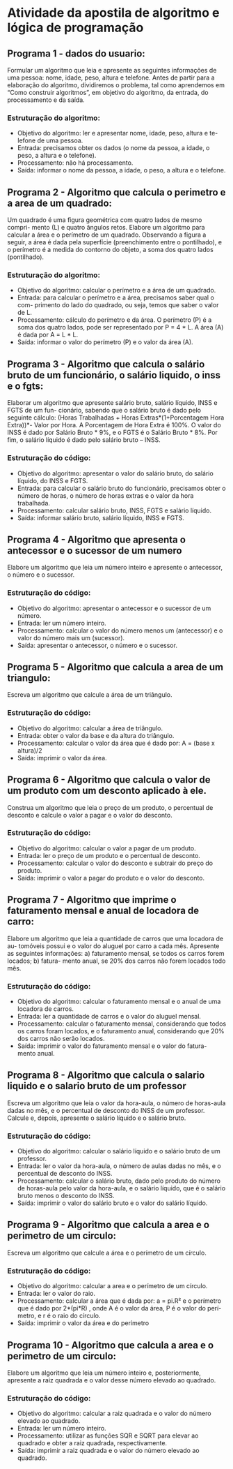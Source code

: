 # Atividade da apostila de algoritmo e lógica de programação
## Programa 1 - dados do usuario:
Formular um algoritmo que leia e apresente as seguintes informações de uma
pessoa: nome, idade, peso, altura e telefone. Antes de partir para a elaboração do
algoritmo, dividiremos o problema, tal como aprendemos em “Como construir
algoritmos”, em objetivo do algoritmo, da entrada, do processamento e da saída.

### Estruturação do algoritmo:
* Objetivo do algoritmo: ler e apresentar nome, idade, peso, altura e te-
lefone de uma pessoa.
* Entrada: precisamos obter os dados (o nome da pessoa, a idade, o peso,
a altura e o telefone).
* Processamento: não há processamento.
* Saída: informar o nome da pessoa, a idade, o peso, a altura e o telefone.

## Programa 2 - Algoritmo que calcula o perimetro e a area de um quadrado:
Um quadrado é uma figura geométrica com quatro lados de mesmo compri-
mento (L) e quatro ângulos retos. Elabore um algoritmo para calcular a área e
o perímetro de um quadrado. Observando a figura a seguir, a área é dada pela
superfície (preenchimento entre o pontilhado), e o perímetro é a medida do
contorno do objeto, a soma dos quatro lados (pontilhado).

### Estruturação do algoritmo:
* Objetivo do algoritmo: calcular o perímetro e a área de um quadrado.
* Entrada: para calcular o perímetro e a área, precisamos saber qual o com-
primento do lado do quadrado, ou seja, temos que saber o valor de L.
* Processamento: cálculo do perímetro e da área. O perímetro (P) é a
soma dos quatro lados, pode ser representado por P = 4 * L. A área
(A) é dada por A = L * L.
* Saída: informar o valor do perímetro (P) e o valor da área (A).

## Programa 3 -  Algoritmo que calcula o salário bruto de um funcionário, o salário liquido, o inss e o fgts:
Elaborar um algoritmo que apresente salário
bruto, salário líquido, INSS e FGTS de um fun-
cionário, sabendo que o salário bruto é dado
pelo seguinte cálculo: (Horas Trabalhadas +
Horas Extras*(1+Porcentagem Hora Extra))*-
Valor por Hora. A Porcentagem de Hora Extra
é 100%. O valor do INSS é dado por Salário
Bruto * 9%, e o FGTS é o Salário Bruto * 8%. Por
fim, o salário líquido é dado pelo salário bruto
– INSS.

### Estruturação do código:
* Objetivo do algoritmo: apresentar o valor do salário bruto, do salário
líquido, do INSS e FGTS.
* Entrada: para calcular o salário bruto do funcionário, precisamos obter o
número de horas, o número de horas extras e o valor da hora trabalhada.
* Processamento: calcular salário bruto, INSS, FGTS e salário líquido.
* Saída: informar salário bruto, salário líquido, INSS e FGTS.

## Programa 4 - Algoritmo que apresenta o antecessor e o sucessor de um numero
Elabore um algoritmo que leia um número inteiro e apresente o antecessor, o
número e o sucessor.

### Estruturação do código:
* Objetivo do algoritmo: apresentar o antecessor e o sucessor de um número.
* Entrada: ler um número inteiro.
* Processamento: calcular o valor do número menos um (antecessor) e o valor do número mais um (sucessor).
* Saída: apresentar o antecessor, o número e o sucessor.

## Programa 5 - Algoritmo que calcula a area de um triangulo:
Escreva um algoritmo que calcule a área de um triângulo.

### Estruturação do código:
* Objetivo do algoritmo: calcular a área de triângulo.
* Entrada: obter o valor da base e da altura do triângulo.
* Processamento: calcular o valor da área que é dado por: A = (base x altura)/2
* Saída: imprimir o valor da área.

## Programa 6 - Algoritmo que calcula o valor de um produto com um desconto aplicado à ele.
Construa um algoritmo que leia o preço de um produto, o percentual de desconto
e calcule o valor a pagar e o valor do desconto.

### Estruturação do código:
* Objetivo do algoritmo: calcular o valor a pagar de um produto.
* Entrada: ler o preço de um produto e o percentual de desconto.
* Processamento: calcular o valor do desconto e subtrair do preço do produto.
* Saída: imprimir o valor a pagar do produto e o valor do desconto.

## Programa 7 - Algoritmo que imprime o faturamento mensal e anual de locadora de carro:
Elabore um algoritmo que leia a quantidade de carros que uma locadora de au-
tomóveis possui e o valor do aluguel por carro a cada mês. Apresente as seguintes
informações: a) faturamento mensal, se todos os carros forem locados; b) fatura-
mento anual, se 20% dos carros não forem locados todo mês.

### Estruturação do código:
* Objetivo do algoritmo: calcular o faturamento mensal e o anual de uma
locadora de carros.
* Entrada: ler a quantidade de carros e o valor do aluguel mensal.
* Processamento: calcular o faturamento mensal, considerando que todos
os carros foram locados, e o faturamento anual, considerando que 20%
dos carros não serão locados.
* Saída: imprimir o valor do faturamento mensal e o valor do fatura-
mento anual.

## Programa 8 - Algoritmo que calcula o salario liquido e o salario bruto de um professor
Escreva um algoritmo que leia o valor da hora-aula, o número de horas-aula
dadas no mês, e o percentual de desconto do INSS de um professor. Calcule e,
depois, apresente o salário líquido e o salário bruto.

### Estruturação do código:
* Objetivo do algoritmo: calcular o salário líquido e o salário bruto de
um professor.
* Entrada: ler o valor da hora-aula, o número de aulas dadas no mês, e o
percentual de desconto do INSS.
* Processamento: calcular o salário bruto, dado pelo produto do número
de horas-aula pelo valor da hora-aula, e o salário líquido, que é o salário
bruto menos o desconto do INSS.
* Saída: imprimir o valor do salário bruto e o valor do salário líquido.

## Programa 9 - Algoritmo que calcula a area e o perimetro de um circulo:
Escreva um algoritmo que calcule a área e o perímetro de um círculo.

### Estruturação do código:
* Objetivo do algoritmo: calcular a area e o perímetro de um círculo.
* Entrada: ler o valor do raio.
* Processamento: calcular a área que é dada por: a = pi.R²  e o perímetro
que é dado por 2*(pi*R) , onde A é o valor da área, P é o valor do perí-
metro, e r é o raio do círculo.
* Saída: imprimir o valor da área e do perímetro

## Programa 10 - Algoritmo que calcula a area e o perimetro de um circulo:
Elabore um algoritmo que leia um número inteiro e, posteriormente, apresente
a raiz quadrada e o valor desse número elevado ao quadrado.

### Estruturação do código:
* Objetivo do algoritmo: calcular a raiz quadrada e o valor do número
elevado ao quadrado.
* Entrada: ler um número inteiro.
* Processamento: utilizar as funções SQR e SQRT para elevar ao quadrado
e obter a raiz quadrada, respectivamente.
* Saída: imprimir a raiz quadrada e o valor do número elevado ao
quadrado.